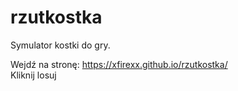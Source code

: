 # rzutkostka
Symulator kostki do gry. 

Wejdź na stronę: https://xfirexx.github.io/rzutkostka/ <br>
Kliknij losuj 

 
